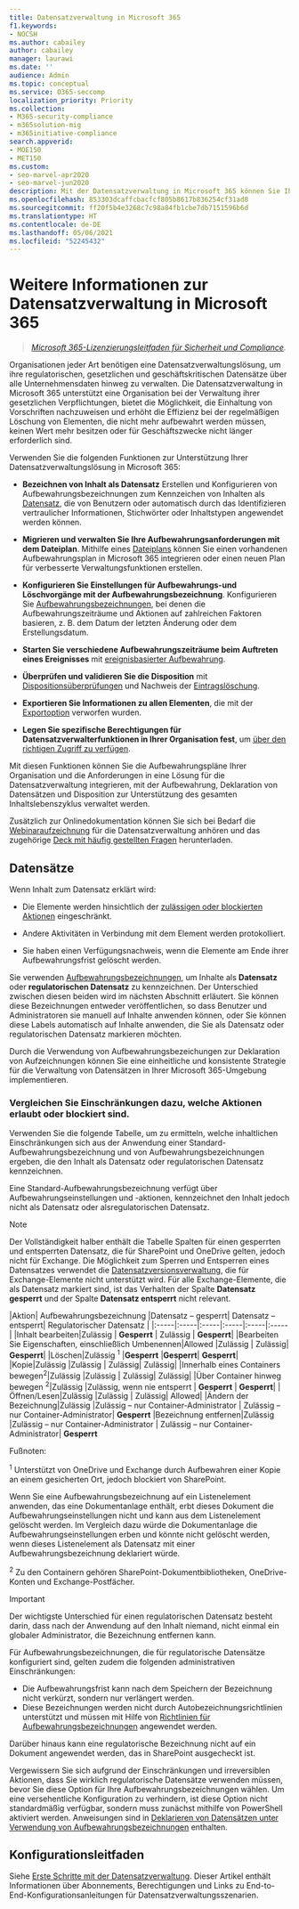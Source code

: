```yaml
---
title: Datensatzverwaltung in Microsoft 365
f1.keywords:
- NOCSH
ms.author: cabailey
author: cabailey
manager: laurawi
ms.date: ''
audience: Admin
ms.topic: conceptual
ms.service: O365-seccomp
localization_priority: Priority
ms.collection:
- M365-security-compliance
- m365solution-mig
- m365initiative-compliance
search.appverid:
- MOE150
- MET150
ms.custom:
- seo-marvel-apr2020
- seo-marvel-jun2020
description: Mit der Datensatzverwaltung in Microsoft 365 können Sie Ihre Aufbewahrungszeitpläne auf einen Dateiplan anwenden, der die Aufbewahrung, die Datensatzdeklaration und die Löschung verwaltet.
ms.openlocfilehash: 853303dcaffcbacfcf805b8617b836254cf31ad8
ms.sourcegitcommit: ff20f5b4e3268c7c98a84fb1cbe7db7151596b6d
ms.translationtype: HT
ms.contentlocale: de-DE
ms.lasthandoff: 05/06/2021
ms.locfileid: "52245432"
---
```

# <a name="learn-about-records-management-in-microsoft-365"></a>Weitere Informationen zur Datensatzverwaltung in Microsoft 365

>*[Microsoft 365-Lizenzierungsleitfaden für Sicherheit und Compliance](/office365/servicedescriptions/microsoft-365-service-descriptions/microsoft-365-tenantlevel-services-licensing-guidance/microsoft-365-security-compliance-licensing-guidance).*

Organisationen jeder Art benötigen eine Datensatzverwaltungslösung, um ihre regulatorischen, gesetzlichen und geschäftskritischen Datensätze über alle Unternehmensdaten hinweg zu verwalten. Die Datensatzverwaltung in Microsoft 365 unterstützt eine Organisation bei der Verwaltung ihrer gesetzlichen Verpflichtungen, bietet die Möglichkeit, die Einhaltung von Vorschriften nachzuweisen und erhöht die Effizienz bei der regelmäßigen Löschung von Elementen, die nicht mehr aufbewahrt werden müssen, keinen Wert mehr besitzen oder für Geschäftszwecke nicht länger erforderlich sind.

Verwenden Sie die folgenden Funktionen zur Unterstützung Ihrer Datensatzverwaltungslösung in Microsoft 365:

- **Bezeichnen von Inhalt als Datensatz** Erstellen und Konfigurieren von Aufbewahrungsbezeichnungen zum Kennzeichen von Inhalten als [Datensatz](#records), die von Benutzern oder automatisch durch das Identifizieren vertraulicher Informationen, Stichwörter oder Inhaltstypen angewendet werden können.

- **Migrieren und verwalten Sie Ihre Aufbewahrungsanforderungen mit dem Dateiplan**. Mithilfe eines [Dateiplans](file-plan-manager.md) können Sie einen vorhandenen Aufbewahrungsplan in Microsoft 365 integrieren oder einen neuen Plan für verbesserte Verwaltungsfunktionen erstellen.

- **Konfigurieren Sie Einstellungen für Aufbewahrungs-und Löschvorgänge mit der Aufbewahrungsbezeichnung**. Konfigurieren Sie [Aufbewahrungsbezeichnungen](retention.md#retention-labels), bei denen die Aufbewahrungszeiträume und Aktionen auf zahlreichen Faktoren basieren, z. B. dem Datum der letzten Änderung oder dem Erstellungsdatum.

- **Starten Sie verschiedene Aufbewahrungszeiträume beim Auftreten eines Ereignisses** mit [ereignisbasierter Aufbewahrung](event-driven-retention.md).

- **Überprüfen und validieren Sie die Disposition** mit [Dispositionsüberprüfungen](disposition.md#disposition-reviews) und Nachweis der [Eintragslöschung](disposition.md#disposition-of-records).

- **Exportieren Sie Informationen zu allen Elementen**, die mit der [Exportoption](disposition.md#filter-and-export-the-views) verworfen wurden.

- **Legen Sie spezifische Berechtigungen für Datensatzverwalterfunktionen in Ihrer Organisation fest**, um [über den richtigen Zugriff zu verfügen](../security/office-365-security/permissions-in-the-security-and-compliance-center.md).

Mit diesen Funktionen können Sie die Aufbewahrungspläne Ihrer Organisation und die Anforderungen in eine Lösung für die Datensatzverwaltung integrieren, mit der Aufbewahrung, Deklaration von Datensätzen und Disposition zur Unterstützung des gesamten Inhaltslebenszyklus verwaltet werden.

Zusätzlich zur Onlinedokumentation können Sie sich bei Bedarf die [Webinaraufzeichnung](https://aka.ms/MIPC/Video-RecordsManagementWebinar) für die Datensatzverwaltung anhören und das zugehörige [Deck mit häufig gestellten Fragen](https://aka.ms/MIPC/Blog-RecordsManagementWebinar) herunterladen.

## <a name="records"></a>Datensätze

Wenn Inhalt zum Datensatz erklärt wird:

- Die Elemente werden hinsichtlich der [zulässigen oder blockierten Aktionen](#compare-restrictions-for-what-actions-are-allowed-or-blocked) eingeschränkt.

- Andere Aktivitäten in Verbindung mit dem Element werden protokolliert.

- Sie haben einen Verfügungsnachweis, wenn die Elemente am Ende ihrer Aufbewahrungsfrist gelöscht werden.

Sie verwenden [Aufbewahrungsbezeichnungen](retention.md#retention-labels), um Inhalte als **Datensatz** oder **regulatorischen Datensatz** zu kennzeichnen. Der Unterschied zwischen diesen beiden wird im nächsten Abschnitt erläutert. Sie können diese Bezeichnungen entweder veröffentlichen, so dass Benutzer und Administratoren sie manuell auf Inhalte anwenden können, oder Sie können diese Labels automatisch auf Inhalte anwenden, die Sie als Datensatz oder regulatorischen Datensatz markieren möchten.

Durch die Verwendung von Aufbewahrungsbezeichungen zur Deklaration von Aufzeichnungen können Sie eine einheitliche und konsistente Strategie für die Verwaltung von Datensätzen in Ihrer Microsoft 365-Umgebung implementieren.

### <a name="compare-restrictions-for-what-actions-are-allowed-or-blocked"></a>Vergleichen Sie Einschränkungen dazu, welche Aktionen erlaubt oder blockiert sind.

Verwenden Sie die folgende Tabelle, um zu ermitteln, welche inhaltlichen Einschränkungen sich aus der Anwendung einer Standard-Aufbewahrungsbezeichnung und von Aufbewahrungsbezeichnungen ergeben, die den Inhalt als Datensatz oder regulatorischen Datensatz kennzeichnen. 

Eine Standard-Aufbewahrungsbezeichnung verfügt über Aufbewahrungseinstellungen und -aktionen, kennzeichnet den Inhalt jedoch nicht als Datensatz oder alsregulatorischen Datensatz.

>[!NOTE] 
> Der Vollständigkeit halber enthält die Tabelle Spalten für einen gesperrten und entsperrten Datensatz, die für SharePoint und OneDrive gelten, jedoch nicht für Exchange. Die Möglichkeit zum Sperren und Entsperren eines Datensatzes verwendet die [Datensatzversionsverwaltung](record-versioning.md), die für Exchange-Elemente nicht unterstützt wird. Für alle Exchange-Elemente, die als Datensatz markiert sind, ist das Verhalten der Spalte **Datensatz gesperrt** und der Spalte **Datensatz entsperrt** nicht relevant.


|Aktion| Aufbewahrungsbezeichnung |Datensatz – gesperrt| Datensatz – entsperrt| Regulatorischer Datensatz |
|:-----|:-----|:-----|:-----|:-----|:-----|
|Inhalt bearbeiten|Zulässig | **Gesperrt** | Zulässig | **Gesperrt**|
|Bearbeiten Sie Eigenschaften, einschließlich Umbenennen|Allowed |Zulässig | Zulässig| **Gesperrt**|
|Löschen|Zulässig <sup>1</sup> |**Gesperrt** |**Gesperrt**| **Gesperrt**|
|Kopie|Zulässig |Zulässig | Zulässig| Zulässig|
|Innerhalb eines Containers bewegen<sup>2</sup>|Zulässig |Zulässig | Zulässig| Zulässig|
|Über Container hinweg bewegen <sup>2</sup>|Zulässig |Zulässig, wenn nie entsperrt | **Gesperrt** | **Gesperrt**|
|Öffnen/Lesen|Zulässig |Zulässig | Zulässig| Allowed|
|Ändern der Bezeichnung|Zulässig |Zulässig – nur Container-Administrator | Zulässig – nur Container-Administrator| **Gesperrt**
|Bezeichnung entfernen|Zulässig |Zulässig – nur Container-Administrator | Zulässig – nur Container-Administrator| **Gesperrt**

Fußnoten:

<sup>1</sup> Unterstützt von OneDrive und Exchange durch Aufbewahren einer Kopie an einem gesicherten Ort, jedoch blockiert von SharePoint.

Wenn Sie eine Aufbewahrungsbezeichnung auf ein Listenelement anwenden, das eine Dokumentanlage enthält, erbt dieses Dokument die Aufbewahrungseinstellungen nicht und kann aus dem Listenelement gelöscht werden. Im Vergleich dazu würde die Dokumentanlage die Aufbewahrungseinstellungen erben und könnte nicht gelöscht werden, wenn dieses Listenelement als Datensatz mit einer Aufbewahrungsbezeichnung deklariert würde. 

<sup>2</sup> Zu den Containern gehören SharePoint-Dokumentbibliotheken, OneDrive-Konten und Exchange-Postfächer.

>[!IMPORTANT] 
> Der wichtigste Unterschied für einen regulatorischen Datensatz besteht darin, dass nach der Anwendung auf den Inhalt niemand, nicht einmal ein globaler Administrator, die Bezeichnung entfernen kann. 
>
> Für Aufbewahrungsbezeichnungen, die für regulatorische Datensätze konfiguriert sind, gelten zudem die folgenden administrativen Einschränkungen:
> - Die Aufbewahrungsfrist kann nach dem Speichern der Bezeichnung nicht verkürzt, sondern nur verlängert werden.
> - Diese Bezeichnungen werden nicht durch Autobezeichnungsrichtlinien unterstützt und müssen mit Hilfe von [Richtlinien für Aufbewahrungsbezeichnungen](create-apply-retention-labels.md) angewendet werden. 
>
> Darüber hinaus kann eine regulatorische Bezeichnung nicht auf ein Dokument angewendet werden, das in SharePoint ausgecheckt ist.
> 
> Vergewissern Sie sich aufgrund der Einschränkungen und irreversiblen Aktionen, dass Sie wirklich regulatorische Datensätze verwenden müssen, bevor Sie diese Option für Ihre Aufbewahrungsbezeichnungen wählen. Um eine versehentliche Konfiguration zu verhindern, ist diese Option nicht standardmäßig verfügbar, sondern muss zunächst mithilfe von PowerShell aktiviert werden. Anweisungen sind in [Deklarieren von Datensätzen unter Verwendung von Aufbewahrungsbezeichnungen](declare-records.md) enthalten.

## <a name="configuration-guidance"></a>Konfigurationsleitfaden

Siehe [Erste Schritte mit der Datensatzverwaltung](get-started-with-records-management.md). Dieser Artikel enthält Informationen über Abonnements, Berechtigungen und Links zu End-to-End-Konfigurationsanleitungen für Datensatzverwaltungsszenarien.